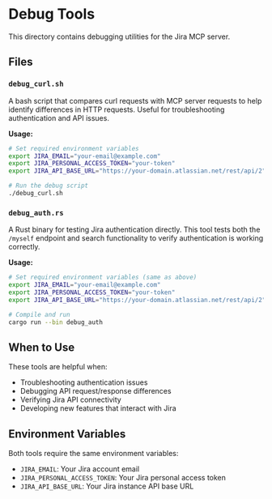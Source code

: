 # Debug Tools

This directory contains debugging utilities for the Jira MCP server.

## Files

### `debug_curl.sh`
A bash script that compares curl requests with MCP server requests to help identify differences in HTTP requests. Useful for troubleshooting authentication and API issues.

**Usage:**
```bash
# Set required environment variables
export JIRA_EMAIL="your-email@example.com"
export JIRA_PERSONAL_ACCESS_TOKEN="your-token"
export JIRA_API_BASE_URL="https://your-domain.atlassian.net/rest/api/2"

# Run the debug script
./debug_curl.sh
```

### `debug_auth.rs`
A Rust binary for testing Jira authentication directly. This tool tests both the `/myself` endpoint and search functionality to verify authentication is working correctly.

**Usage:**
```bash
# Set required environment variables (same as above)
export JIRA_EMAIL="your-email@example.com"
export JIRA_PERSONAL_ACCESS_TOKEN="your-token"
export JIRA_API_BASE_URL="https://your-domain.atlassian.net/rest/api/2"

# Compile and run
cargo run --bin debug_auth
```

## When to Use

These tools are helpful when:
- Troubleshooting authentication issues
- Debugging API request/response differences
- Verifying Jira API connectivity
- Developing new features that interact with Jira

## Environment Variables

Both tools require the same environment variables:
- `JIRA_EMAIL`: Your Jira account email
- `JIRA_PERSONAL_ACCESS_TOKEN`: Your Jira personal access token
- `JIRA_API_BASE_URL`: Your Jira instance API base URL
